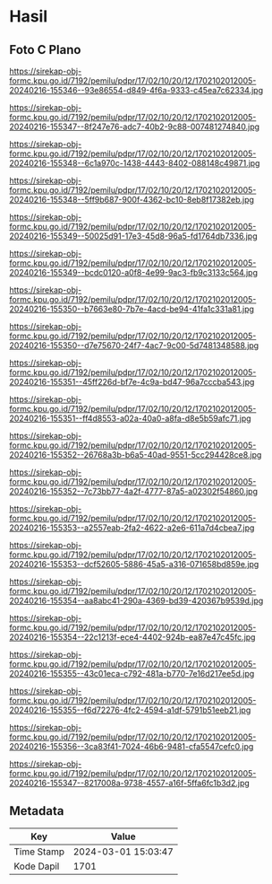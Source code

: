 # Hasil

## Foto C Plano

https://sirekap-obj-formc.kpu.go.id/7192/pemilu/pdpr/17/02/10/20/12/1702102012005-20240216-155346--93e86554-d849-4f6a-9333-c45ea7c62334.jpg

https://sirekap-obj-formc.kpu.go.id/7192/pemilu/pdpr/17/02/10/20/12/1702102012005-20240216-155347--8f247e76-adc7-40b2-9c88-007481274840.jpg

https://sirekap-obj-formc.kpu.go.id/7192/pemilu/pdpr/17/02/10/20/12/1702102012005-20240216-155348--6c1a970c-1438-4443-8402-088148c49871.jpg

https://sirekap-obj-formc.kpu.go.id/7192/pemilu/pdpr/17/02/10/20/12/1702102012005-20240216-155348--5ff9b687-900f-4362-bc10-8eb8f17382eb.jpg

https://sirekap-obj-formc.kpu.go.id/7192/pemilu/pdpr/17/02/10/20/12/1702102012005-20240216-155349--50025d91-17e3-45d8-96a5-fd1764db7336.jpg

https://sirekap-obj-formc.kpu.go.id/7192/pemilu/pdpr/17/02/10/20/12/1702102012005-20240216-155349--bcdc0120-a0f8-4e99-9ac3-fb9c3133c564.jpg

https://sirekap-obj-formc.kpu.go.id/7192/pemilu/pdpr/17/02/10/20/12/1702102012005-20240216-155350--b7663e80-7b7e-4acd-be94-41fa1c331a81.jpg

https://sirekap-obj-formc.kpu.go.id/7192/pemilu/pdpr/17/02/10/20/12/1702102012005-20240216-155350--d7e75670-24f7-4ac7-9c00-5d7481348588.jpg

https://sirekap-obj-formc.kpu.go.id/7192/pemilu/pdpr/17/02/10/20/12/1702102012005-20240216-155351--45ff226d-bf7e-4c9a-bd47-96a7cccba543.jpg

https://sirekap-obj-formc.kpu.go.id/7192/pemilu/pdpr/17/02/10/20/12/1702102012005-20240216-155351--ff4d8553-a02a-40a0-a8fa-d8e5b59afc71.jpg

https://sirekap-obj-formc.kpu.go.id/7192/pemilu/pdpr/17/02/10/20/12/1702102012005-20240216-155352--26768a3b-b6a5-40ad-9551-5cc294428ce8.jpg

https://sirekap-obj-formc.kpu.go.id/7192/pemilu/pdpr/17/02/10/20/12/1702102012005-20240216-155352--7c73bb77-4a2f-4777-87a5-a02302f54860.jpg

https://sirekap-obj-formc.kpu.go.id/7192/pemilu/pdpr/17/02/10/20/12/1702102012005-20240216-155353--a2557eab-2fa2-4622-a2e6-611a7d4cbea7.jpg

https://sirekap-obj-formc.kpu.go.id/7192/pemilu/pdpr/17/02/10/20/12/1702102012005-20240216-155353--dcf52605-5886-45a5-a316-071658bd859e.jpg

https://sirekap-obj-formc.kpu.go.id/7192/pemilu/pdpr/17/02/10/20/12/1702102012005-20240216-155354--aa8abc41-290a-4369-bd39-420367b9539d.jpg

https://sirekap-obj-formc.kpu.go.id/7192/pemilu/pdpr/17/02/10/20/12/1702102012005-20240216-155354--22c1213f-ece4-4402-924b-ea87e47c45fc.jpg

https://sirekap-obj-formc.kpu.go.id/7192/pemilu/pdpr/17/02/10/20/12/1702102012005-20240216-155355--43c01eca-c792-481a-b770-7e16d217ee5d.jpg

https://sirekap-obj-formc.kpu.go.id/7192/pemilu/pdpr/17/02/10/20/12/1702102012005-20240216-155355--f6d72276-4fc2-4594-a1df-5791b51eeb21.jpg

https://sirekap-obj-formc.kpu.go.id/7192/pemilu/pdpr/17/02/10/20/12/1702102012005-20240216-155356--3ca83f41-7024-46b6-9481-cfa5547cefc0.jpg

https://sirekap-obj-formc.kpu.go.id/7192/pemilu/pdpr/17/02/10/20/12/1702102012005-20240216-155347--8217008a-9738-4557-a16f-5ffa6fc1b3d2.jpg


## Metadata

| Key        | Value               |
| ---------- | ------------------- |
| Time Stamp | 2024-03-01 15:03:47 |
| Kode Dapil | 1701                |



